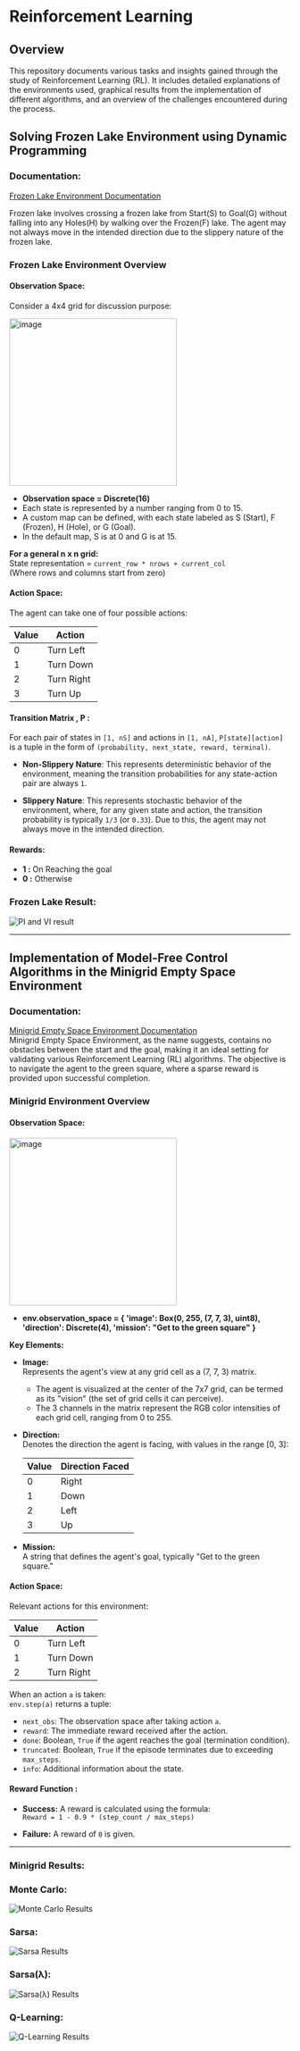 # Reinforcement Learning

## Overview

This repository documents various tasks and insights gained through the study of Reinforcement Learning (RL). It includes detailed explanations of the environments used, graphical results from the implementation of different algorithms, and an overview of the challenges encountered during the process.

## Solving Frozen Lake Environment using Dynamic Programming

### Documentation:  
[Frozen Lake Environment Documentation](https://www.gymlibrary.dev/environments/toy_text/frozen_lake/)  

Frozen lake involves crossing a frozen lake from Start(S) to Goal(G) without falling into any Holes(H) by walking over the Frozen(F) lake. The agent may not always move in the intended direction due to the slippery nature of the frozen lake. 

### Frozen Lake Environment Overview

#### Observation Space:  

Consider a 4x4 grid for discussion purpose:  

<img src="https://github.com/user-attachments/assets/a8b10a1c-c9c2-4eac-9825-89a005c17324" alt="image" width="300" height="300">  

  
- **Observation space = Discrete(16)**  
- Each state is represented by a number ranging from 0 to 15.  
- A custom map can be defined, with each state labeled as S (Start), F (Frozen), H (Hole), or G (Goal).  
- In the default map, S is at 0 and G is at 15.  

**For a general n x n grid:**  
State representation = `current_row * nrows + current_col`  
(Where rows and columns start from zero)

#### Action Space:  
The agent can take one of four possible actions:  
<!--- **0:** Left  
- **1:** Down  
- **2:** Right  
- **3:** Up  -->
| Value | Action     |
|-------|----------- |
| 0     | Turn Left  |
| 1     | Turn Down  |
| 2     | Turn Right |
| 3     | Turn Up    |  

#### Transition Matrix , P :
For each pair of states in `[1, nS]` and actions in `[1, nA]`, `P[state][action]` is a tuple in the form of `(probability, next_state, reward, terminal)`.

- **Non-Slippery Nature**: This represents deterministic behavior of the environment, meaning the transition probabilities for any state-action pair are always `1`.
  
- **Slippery Nature**: This represents stochastic behavior of the environment, where, for any given state and action, the transition probability is typically `1/3` (or `0.33`). Due to this, the agent may not always move in the intended direction.

#### Rewards:  
- **1 :**  On Reaching the goal  
- **0 :**  Otherwise  

### Frozen Lake Result:  
![PI and VI result](results/frozen_lake/result-gif.gif)  

---

## Implementation of Model-Free Control Algorithms in the Minigrid Empty Space Environment

### Documentation:  
[Minigrid Empty Space Environment Documentation](https://minigrid.farama.org/environments/minigrid/EmptyEnv/)  
Minigrid Empty Space Environment, as the name suggests, contains no obstacles between the start and the goal, making it an ideal setting for validating various Reinforcement Learning (RL) algorithms. The objective is to navigate the agent to the green square, where a sparse reward is provided upon successful completion.  

### Minigrid Environment Overview

#### Observation Space:  
<img src="https://github.com/user-attachments/assets/1bfd2221-4bf6-4d6f-9586-28ef213b07e0" alt="image" width="300" height="300">

- **env.observation_space = { 'image': Box(0, 255, (7, 7, 3), uint8), 'direction': Discrete(4), 'mission': "Get to the green square" }**  

**Key Elements:**
- **Image:**  
  Represents the agent's view at any grid cell as a (7, 7, 3) matrix.  
  - The agent is visualized at the center of the 7x7 grid, can be termed as its "vision" (the set of grid cells it can perceive).  
  - The 3 channels in the matrix represent the RGB color intensities of each grid cell, ranging from 0 to 255.

- **Direction:**  
 Denotes the direction the agent is facing, with values in the range [0, 3]:
    
  | Value | Direction Faced |
  |-------|-----------|
  | 0     | Right     |
  | 1     | Down      |
  | 2     | Left      |
  | 3     | Up        |

- **Mission:**  
  A string that defines the agent's goal, typically "Get to the green square."

#### Action Space:  
Relevant actions for this environment:  

| Value | Action     |
|-------|----------- |
| 0     | Turn Left  |
| 1     | Turn Down  |
| 2     | Turn Right | 

When an action `a` is taken:  
`env.step(a)` returns a tuple:  
- `next_obs`: The observation space after taking action `a`.  
- `reward`: The immediate reward received after the action.  
- `done`: Boolean, `True` if the agent reaches the goal (termination condition).  
- `truncated`: Boolean, `True` if the episode terminates due to exceeding `max_steps`.  
- `info`: Additional information about the state.
#### Reward Function : 
- **Success:** A reward is calculated using the formula:  
  `Reward = 1 - 0.9 * (step_count / max_steps)`

- **Failure:** A reward of `0` is given.

---

### Minigrid Results:

### Monte Carlo:
![Monte Carlo Results](results/minigrid/mc.png)

### Sarsa:
![Sarsa Results](results/minigrid/sarsa_0.png)

### Sarsa(λ):
![Sarsa(λ) Results](results/minigrid/sarsaλ_2.png)

### Q-Learning:
![Q-Learning Results](results/minigrid/q_learn.png)

